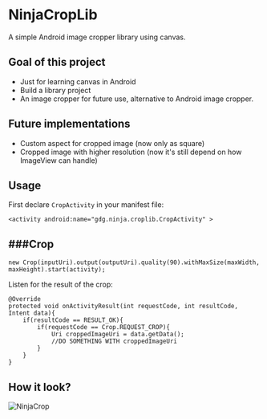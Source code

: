 NinjaCropLib
===================
A simple Android image cropper library using canvas.

Goal of this project
------------------------
- Just for learning canvas in Android
- Build a library project
- An image cropper for future use, alternative to Android image cropper.

Future implementations
------------------------
- Custom aspect for cropped image (now only as square)
- Cropped image with higher resolution (now it's still depend on how ImageView can handle)

Usage
------------------------

First declare ```CropActivity``` in your manifest file:

```
<activity android:name="gdg.ninja.croplib.CropActivity" >
```

###Crop
------------
```
new Crop(inputUri).output(outputUri).quality(90).withMaxSize(maxWidth, maxHeight).start(activity);
```

Listen for the result of the crop:
```
@Override
protected void onActivityResult(int requestCode, int resultCode, Intent data){
	if(resultCode == RESULT_OK){
		if(requestCode == Crop.REQUEST_CROP){
			Uri croppedImageUri = data.getData();
			//DO SOMETHING WITH croppedImageUri
		}
	}
}
```

How it look?
----------------
![NinjaCrop](https://raw.githubusercontent.com/longtober/NinjaCrop/master/screenshot.png)
